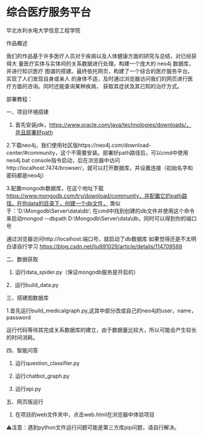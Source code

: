 # 综合医疗服务平台
华北水利水电大学信息工程学院


作品概述

我们的作品基于许多医疗人员对于疾病以及人体健康方面的研究与总结，对已经获得大
量医疗实体与实体间的关系数据进行处理。构建一个庞大的 neo4j 数据库，并进行知识医疗
图谱的搭建。最终依托网页，构建了一个综合的医疗服务平台。实现了人们发现自身或亲人
的身体不适，及时通过浏览器访问我们的网页进行医疗方面的咨询。同时还能查询某种疾病，
获取其症状及其已知的治疗方式。

部署教程：

一、项目环境搭建

1.	首先安装jdk，https://www.oracle.com/java/technologies/downloads/，并且部署好path

2.下载neo4j，我们使用社区版https://neo4j.com/download-center/#community，这个不需要安装。部署好path路径后，可以cmd中使用neo4j.bat console指令启动，后在浏览器中访问http://localhost:7474/browser/，就可以打开数据库，并设置连接（初始名字和密码都是neo4j）
 
3.配置mongodb数据库，在这个地址下载
https://www.mongodb.com/try/download/community，并配置它的path路径。在你data的目录下，创建一个db文件， 类似于：‘D:\Mongodb\Server\data\db’;
在cmd中找到创建的db文件并使用这个命令来启动mongod   --dbpath D:\Mongodb\Server\data\db，同时可以得到你的端口号
 
通过浏览器访问http://localhost:端口号，就启动了db数据库
如果觉得还是不太明白请自行学习
https://blog.csdn.net/liu991029/article/details/114709588

二、数据获取

1. 运行data_spider.py（保证mongodb服务是开启的）

2．运行build_data.py

三、搭建图数据库

1.首先运行build_medicalgraph.py,这其中部分改成自己的neo4j的user，name，password 
 
运行代码等待其完成关系数据库的建立，由于数据量比较大，所以可能会产生较长的时间消耗。

四、智能问答

1.	运行question_classifier.py

2.	运行chatbot_graph.py

3.	运行api.py

五、网页版运行

1.	在项目的web文件夹中，点击web.html在浏览器中体验项目




⚠️注意：遇到python文件运行问题可能是第三方库pip问题，请自行解决。


